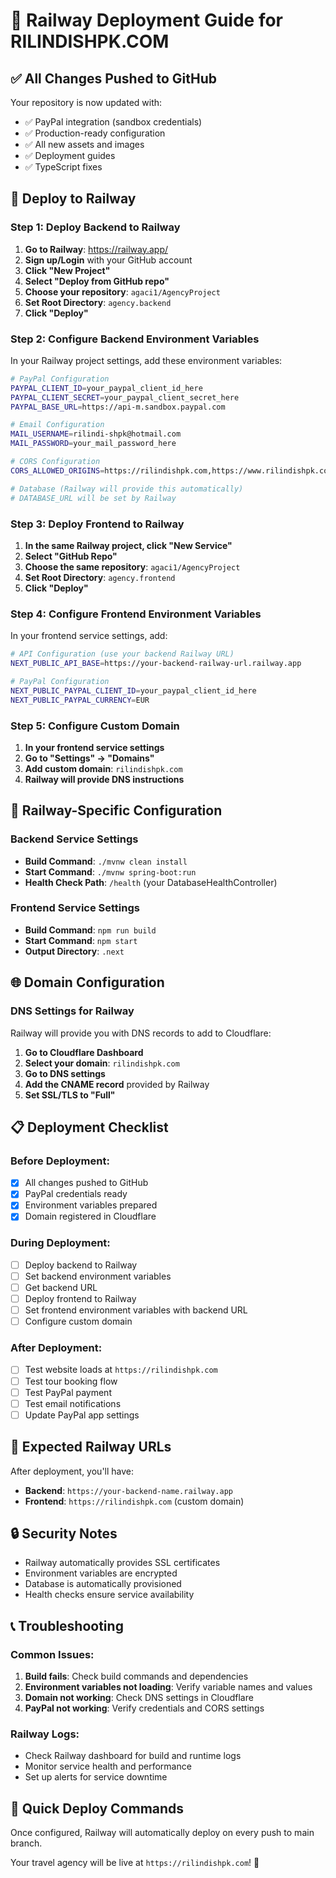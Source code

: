 # 🚀 Railway Deployment Guide for RILINDISHPK.COM

## ✅ **All Changes Pushed to GitHub**

Your repository is now updated with:
- ✅ PayPal integration (sandbox credentials)
- ✅ Production-ready configuration
- ✅ All new assets and images
- ✅ Deployment guides
- ✅ TypeScript fixes

## 🚂 **Deploy to Railway**

### **Step 1: Deploy Backend to Railway**

1. **Go to Railway**: https://railway.app/
2. **Sign up/Login** with your GitHub account
3. **Click "New Project"**
4. **Select "Deploy from GitHub repo"**
5. **Choose your repository**: `agaci1/AgencyProject`
6. **Set Root Directory**: `agency.backend`
7. **Click "Deploy"**

### **Step 2: Configure Backend Environment Variables**

In your Railway project settings, add these environment variables:

```bash
# PayPal Configuration
PAYPAL_CLIENT_ID=your_paypal_client_id_here
PAYPAL_CLIENT_SECRET=your_paypal_client_secret_here
PAYPAL_BASE_URL=https://api-m.sandbox.paypal.com

# Email Configuration
MAIL_USERNAME=rilindi-shpk@hotmail.com
MAIL_PASSWORD=your_mail_password_here

# CORS Configuration
CORS_ALLOWED_ORIGINS=https://rilindishpk.com,https://www.rilindishpk.com

# Database (Railway will provide this automatically)
# DATABASE_URL will be set by Railway
```

### **Step 3: Deploy Frontend to Railway**

1. **In the same Railway project, click "New Service"**
2. **Select "GitHub Repo"**
3. **Choose the same repository**: `agaci1/AgencyProject`
4. **Set Root Directory**: `agency.frontend`
5. **Click "Deploy"**

### **Step 4: Configure Frontend Environment Variables**

In your frontend service settings, add:

```bash
# API Configuration (use your backend Railway URL)
NEXT_PUBLIC_API_BASE=https://your-backend-railway-url.railway.app

# PayPal Configuration
NEXT_PUBLIC_PAYPAL_CLIENT_ID=your_paypal_client_id_here
NEXT_PUBLIC_PAYPAL_CURRENCY=EUR
```

### **Step 5: Configure Custom Domain**

1. **In your frontend service settings**
2. **Go to "Settings" → "Domains"**
3. **Add custom domain**: `rilindishpk.com`
4. **Railway will provide DNS instructions**

## 🔧 **Railway-Specific Configuration**

### **Backend Service Settings**

- **Build Command**: `./mvnw clean install`
- **Start Command**: `./mvnw spring-boot:run`
- **Health Check Path**: `/health` (your DatabaseHealthController)

### **Frontend Service Settings**

- **Build Command**: `npm run build`
- **Start Command**: `npm start`
- **Output Directory**: `.next`

## 🌐 **Domain Configuration**

### **DNS Settings for Railway**

Railway will provide you with DNS records to add to Cloudflare:

1. **Go to Cloudflare Dashboard**
2. **Select your domain**: `rilindishpk.com`
3. **Go to DNS settings**
4. **Add the CNAME record** provided by Railway
5. **Set SSL/TLS to "Full"**

## 📋 **Deployment Checklist**

### **Before Deployment:**
- [x] All changes pushed to GitHub
- [x] PayPal credentials ready
- [x] Environment variables prepared
- [x] Domain registered in Cloudflare

### **During Deployment:**
- [ ] Deploy backend to Railway
- [ ] Set backend environment variables
- [ ] Get backend URL
- [ ] Deploy frontend to Railway
- [ ] Set frontend environment variables with backend URL
- [ ] Configure custom domain

### **After Deployment:**
- [ ] Test website loads at `https://rilindishpk.com`
- [ ] Test tour booking flow
- [ ] Test PayPal payment
- [ ] Test email notifications
- [ ] Update PayPal app settings

## 🎯 **Expected Railway URLs**

After deployment, you'll have:
- **Backend**: `https://your-backend-name.railway.app`
- **Frontend**: `https://rilindishpk.com` (custom domain)

## 🔒 **Security Notes**

- Railway automatically provides SSL certificates
- Environment variables are encrypted
- Database is automatically provisioned
- Health checks ensure service availability

## 📞 **Troubleshooting**

### **Common Issues:**

1. **Build fails**: Check build commands and dependencies
2. **Environment variables not loading**: Verify variable names and values
3. **Domain not working**: Check DNS settings in Cloudflare
4. **PayPal not working**: Verify credentials and CORS settings

### **Railway Logs:**
- Check Railway dashboard for build and runtime logs
- Monitor service health and performance
- Set up alerts for service downtime

## 🚀 **Quick Deploy Commands**

Once configured, Railway will automatically deploy on every push to main branch.

Your travel agency will be live at `https://rilindishpk.com`! 🎉 
